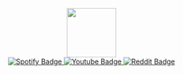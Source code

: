 <div id="header" align="center">
  <img src="https://media.giphy.com/media/M9gbBd9nbDrOTu1Mqx/giphy.gif" width="100"/>
</div>

<div id="badges" align="center">
  <a href="https://open.spotify.com/user/313usrjoaot3txgbu7zlwle4tmpi?si=7e4d2e1901974528">
    <img src="https://img.shields.io/badge/Spotify-green?style=for-the-badge&logo=spotify&logoColor=white" alt="Spotify Badge"/>
  </a>
  <a href="https://www.youtube.com/@tankz3508">
    <img src="https://img.shields.io/badge/YouTube-red?style=for-the-badge&logo=youtube&logoColor=white" alt="Youtube Badge"/>
  </a>
  <a href="https://www.reddit.com/user/Gold_Glass1357/">
    <img src="https://img.shields.io/badge/Reddit-red?style=for-the-badge&logo=reddit&logoColor=white" alt="Reddit Badge"/>
  </a>

  <br></br>

  <img src="https://komarev.com/ghpvc/?username=tankz3508&style=flat-square&color=blue" alt=""/>
</div>
